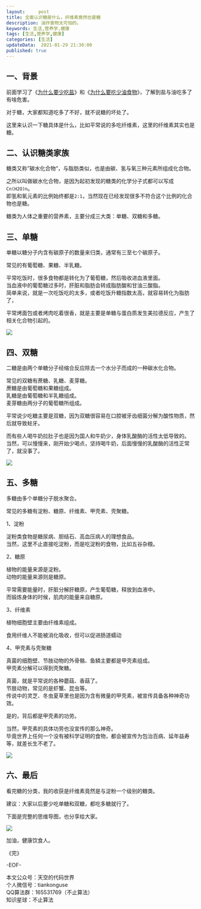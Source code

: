```yaml
---   
layout:     post  
title: 全面认识糖是什么，纤维素竟然也是糖   
description: 油炸食物太可怕的。   
keywords: 生活,营养学,健康  
tags: [生活,营养学,健康]     
categories: [生活]  
updateData:  2021-01-29 21:30:00  
published: true  
---  
```


## 一、背景


前面学习了《[为什么要少吃盐](https://mp.weixin.qq.com/s/YfW-SdiZeyy_qq_I92p3zQ)》和《[为什么要吃少油食物](https://mp.weixin.qq.com/s/IyMRjsk3PWDv_RQ04P2vcA)》，了解到盐与油吃多了有啥危害。  


对于糖，大家都知道吃多了不好，就不说糖的坏处了。  


这里来认识一下糖具体是什么，比如平常说的多吃纤维素，这里的纤维素其实也是糖。  


## 二、认识糖类家族  


糖类又称”碳水化合物“，与脂肪类似，也是由碳、氢与氧三种元素所组成化合物。  


之所以叫做碳水化合物，是因为起初发现的糖类的化学分子式都可以写成`Cn(H2O)n`。  
即氢和氧元素的比例始终都是`2:1`，当然现在已经发现很多不符合这个比例的化合物也是糖。  


糖类为人体之重要的营养素，主要分成三大类：单糖、双糖和多糖。


## 三、单糖  


单糖以糖分子内含有碳原子的数量来归类，通常有三至七个碳原子。  


常见的有葡萄糖、果糖、半乳糖。  


平常吃饭时，很多食物都是转化为了葡萄糖，然后吸收进血液里面。  
当血液中的葡萄糖过多时，肝脏和脂肪会转成脂肪酸和甘油三酸脂。  
简单来说，就是一次吃饭吃的太多，或者吃饭升糖指数太高，就容易转化为脂肪了，  


平常烤面包或者烤肉吃着很香，就是主要是单糖与蛋白质发生美拉德反应，产生了相关化合物引起的。  


![](https://res.tiankonguse.com/images/2021/01/29/001.png)  


## 四、双糖  

二糖是由两个单糖分子经缩合反应除去一个水分子而成的一种碳水化合物。  


常见的双糖有蔗糖、乳糖、麦芽糖。  
蔗糖是由葡萄糖和果糖组成。  
乳糖是由葡萄糖和半乳糖组成。  
麦芽糖由两分子的葡萄糖所组成。  


平常说少吃糖主要是双糖，因为双糖很容易在口腔被牙齿细菌分解为酸性物质，然后就导致蛀牙。  


而有些人喝牛奶拉肚子也是因为国人和牛奶少，身体乳酸酶的活性太低导致的。  
当然，可以慢慢来，刚开始少喝点，坚持喝牛奶，后面慢慢的乳酸酶的活性正常了，就没事了。  


![](https://res.tiankonguse.com/images/2021/01/29/002.png)  


## 五、多糖  


多糖由多个单糖分子脱水聚合。  


常见的多糖有淀粉、糖原、纤维素、甲壳素、壳聚糖。  


1、淀粉


淀粉类食物是糖尿病、胆结石、高血压病人的理想食品。  
当然，这里不止直接吃淀粉，而是吃淀粉的食物，比如五谷杂粮。  


2、糖原


植物的能量来源是淀粉。  
动物的能量来源则是糖原。  


平常需要能量时，肝脏分解肝糖原，产生葡萄糖，释放到血液中。  
而锻炼身体的时候，肌肉的能量来自糖原。  


3、纤维素  


植物细胞壁主要由纤维素组成。  


食用纤维人不能被消化吸收，但可以促进肠道蠕动  


4、甲壳素与壳聚糖  


真菌的细胞壁、节肢动物的外骨骼、鱼鳞主要都是甲壳素组成。  
甲壳素分解可以得到壳聚糖。  


真菌，就是平常说的各种蘑菇、香菇了。  
节肢动物，常见的是虾蟹、昆虫等。  
传说中的灵芝、冬虫夏草里也是因为含有微量的甲壳素，被宣传具备各种神奇功效。  


是的，背后都是甲壳素的功劳。  


当然，甲壳素的具体功劳也没宣传的那么神奇。  
毕竟世界上任何一个没有被科学证明的食物，都会被宣传为包治百病、延年益寿等，就差长生不老了。  


![](https://res.tiankonguse.com/images/2021/01/29/003.png)  


## 六、最后  


看完糖的分类，我的收获是纤维素竟然是与淀粉一个级别的糖类。  


建议：大家以后要少吃单糖和双糖，都吃多糖就行了。  


下面是完整的思维导图，也分享给大家。  


![](https://res.tiankonguse.com/images/2021/01/29/004.png)  



加油，健康饮食人。  



《完》  


-EOF-  



本文公众号：天空的代码世界  
个人微信号：tiankonguse  
QQ算法群：165531769（不止算法）  
知识星球：不止算法  

